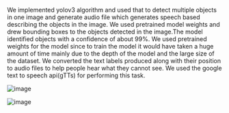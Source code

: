 We implemented yolov3 algorithm and used that to detect multiple objects in one image and generate audio file which generates speech based describing the objects in the image.
We used pretrained model weights and drew bounding boxes to the objects detected in the image.The model identified objects with a confidence of about 99%.
We used pretrained weights for the model since to train the model it would have taken a huge amount of time mainly due to the depth of the model and the large size of the dataset.
We converted the text labels produced along with their position to audio files to help people hear what they cannot see. We used the google text to speech api(gTTs) for performing this task.

![image](https://github.com/harithar1234/Projects_Placements/assets/86344120/f8a50399-96bd-409a-aac9-76b63063cc4c)

![image](https://github.com/harithar1234/Projects_Placements/assets/86344120/a9d23ef5-fcec-4b4f-badc-7ab61bcf328a)

